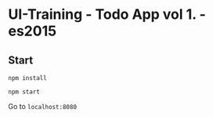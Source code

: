 # UI-Training - Todo App vol 1. - es2015

## Start

`npm install`

`npm start`

Go to `localhost:8080`
